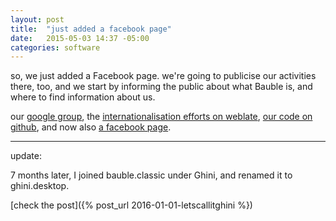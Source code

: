 ```yaml
---
layout: post
title:  "just added a facebook page"
date:   2015-05-03 14:37 -05:00
categories: software
---
```


so, we just added a Facebook page.  we're going to publicise our activities
there, too, and we start by informing the public about what Bauble is, and
where to find information about us.

our [google group](https://groups.google.com/forum/#!forum/bauble), the
[internationalisation efforts on
weblate](https://hosted.weblate.org/projects/bauble/), [our code on
github](https://github.com/Bauble/), and now also [a facebook
page](https://www.facebook.com/bauble.thesoftware/).

------------------
update:

7 months later, I joined bauble.classic under Ghini, and renamed it to
ghini.desktop.

[check the post]({% post_url 2016-01-01-letscallitghini %})